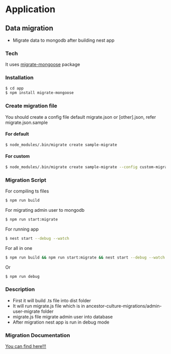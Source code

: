 # Application

## Data migration

-   Migrate data to mongodb after building nest app

### Tech

It uses [migrate-mongoose](https://github.com/balmasi/migrate-mongoose) package

### Installation

```sh
$ cd app
$ npm install migrate-mongoose
```

### Create migration file

You should create a config file default migrate.json or [other].json, refer migrate.json.sample

#### For default

```sh
$ node_modules/.bin/migrate create sample-migrate
```

#### For custom

```sh
$ node_modules/.bin/migrate create sample-migrate --config custom-migration.json
```

### Migration Script

For compiling ts files

```sh
$ npm run build
```

For migrating admin user to mongodb

```sh
$ npm run start:migrate
```

For running app

```sh
$ nest start --debug --watch
```

For all in one

```sh
$ npm run build && npm run start:migrate && nest start --debug --watch
```

Or

```sh
$ npm run debug
```

### Description

-   First it will build .ts file into dist folder
-   It will run migrate.js file which is in ancestor-culture-migrations/admin-user-migrate folder
-   migrate.js file migrate admin user into database
-   After migration nest app is run in debug mode

### Migration Documentation

[You can find here!!!](https://github.com/balmasi/migrate-mongoose)
